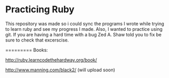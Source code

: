 Practicing Ruby
=========================

This repository was made so i could sync the programs I wrote while trying to learn ruby and see my progress I made. Also, I wanted to practice using git.
If you are having a hard time with a bug Zed A. Shaw told you to fix be sure to check that excerscise. 

=========
Books:  

http://ruby.learncodethehardway.org/book/

http://www.manning.com/black2/ (will upload soon)
